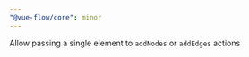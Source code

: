 ```yaml
---
"@vue-flow/core": minor
---
```


Allow passing a single element to `addNodes` or `addEdges` actions

